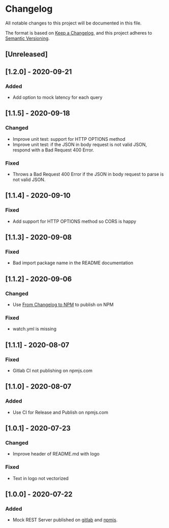 # Changelog
All notable changes to this project will be documented in this file.

The format is based on [Keep a Changelog](https://keepachangelog.com/en/1.0.0/),
and this project adheres to [Semantic Versioning](https://semver.org/spec/v2.0.0.html).

## [Unreleased]

## [1.2.0] - 2020-09-21
### Added
- Add option to mock latency for each query

## [1.1.5] - 2020-09-18
### Changed
- Improve unit test: support for HTTP OPTIONS method
- Improve unit test: if the JSON in body request is not valid JSON, respond with a Bad Request 400 Error.
### Fixed
- Throws a Bad Request 400 Error if the JSON in body request to parse is not valid JSON.

## [1.1.4] - 2020-09-10
### Fixed
- Add support for HTTP OPTIONS method so CORS is happy

## [1.1.3] - 2020-09-08
### Fixed
- Bad import package name in the README documentation

## [1.1.2] - 2020-09-06
### Changed
- Use [From Changelog to NPM](https://gitlab.com/GuilleW/from-changelog-to-npm) to publish on NPM
### Fixed
- watch.yml is missing

## [1.1.1] - 2020-08-07
### Fixed
- Gitlab CI not publishing on npmjs.com

## [1.1.0] - 2020-08-07
### Added
- Use CI for Release and Publish on npmjs.com

## [1.0.1] - 2020-07-23
### Changed
- Improve header of README.md with logo
### Fixed
- Text in logo not vectorized

## [1.0.0] - 2020-07-22
### Added
- Mock REST Server published on [gitlab](https://gitlab.com/GuilleW/mock-rest-server) and [npmjs](https://www.npmjs.com/package/mock-rest-server).
